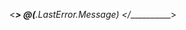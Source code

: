<____________>
    <set-header name="ErrorMessage" exists-action="override">
        <value>@(___________.LastError.Message)</value>
    </set-header>
    <base />
</___________>